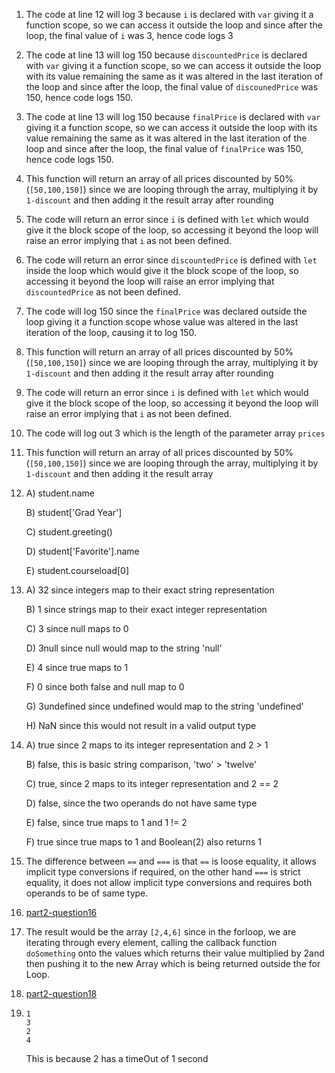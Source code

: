1. The code at line 12 will log 3 because `i` is declared with `var` giving it a function scope, so we can access it outside the loop and since after the loop, the final value of `i` was 3, hence code logs 3
   
2. The code at line 13 will log 150 because `discountedPrice` is declared with `var` giving it a function scope, so we can access it outside the loop with its value remaining the same as it was altered in the last iteration of the loop and since after the loop, the final value of `discounedPrice` was 150, hence code logs 150.
   
3. The code at line 13 will log 150 because `finalPrice` is declared with `var` giving it a function scope, so we can access it outside the loop with its value remaining the same as it was altered in the last iteration of the loop and since after the loop, the final value of `finalPrice` was 150, hence code logs 150.
   
4. This function will return an array of all prices discounted by 50% (`[50,100,150]`) since we are looping through the array, multiplying it by `1-discount` and then adding it the result array after rounding
   
5. The code will return an error since `i` is defined with `let` which would give it the block scope of the loop, so accessing it beyond the loop will raise an error implying that `i` as not been defined.
   
6. The code will return an error since `discountedPrice` is defined with `let` inside the loop which would give it the block scope of the loop, so accessing it beyond the loop will raise an error implying that `discountedPrice` as not been defined.
   
7. The code will log 150 since the `finalPrice` was declared outside the loop giving it a function scope whose value was altered in the last iteration of the loop, causing it to log 150.
   
8. This function will return an array of all prices discounted by 50% (`[50,100,150]`) since we are looping through the array, multiplying it by `1-discount` and then adding it the result array after rounding
   
9.  The code will return an error since `i` is defined with `let` which would give it the block scope of the loop, so accessing it beyond the loop will raise an error implying that `i` as not been defined.
    
10. The code will log out 3 which is the length of the parameter array `prices`
    
11. This function will return an array of all prices discounted by 50% (`[50,100,150]`) since we are looping through the array, multiplying it by `1-discount` and then adding it the result array
    
12. 
    <p>A) student.name </p>
    <p>B) student['Grad Year'] </p>
    <p>C) student.greeting() </p>
    <p>D) student['Favorite'].name </p>
    <p>E) student.courseload[0] </p> 

13. 
    <p>A) 32 since integers map to their exact string representation </p>
    <p>B) 1 since strings map to their exact integer representation </p>
    <p>C) 3 since null maps to 0 </p>
    <p>D) 3null since null would map to the string 'null' </p>
    <p>E) 4 since true maps to 1 </p>
    <p>F) 0 since both false and null map to 0 </p>
    <p>G) 3undefined since undefined would map to the string 'undefined' </p>
    <p>H) NaN since this would not result in a valid output type </p>

14. 
    <p>A) true since 2 maps to its integer representation and 2 > 1 </p>
    <p>B) false, this is basic string comparison, 'two' > 'twelve' </p>
    <p>C) true, since 2 maps to its integer representation and 2 == 2 </p>
    <p>D) false, since the two operands do not have same type </p>
    <p>E) false, since true maps to 1 and 1 != 2 </p>
    <p>F) true since true maps to 1 and Boolean(2) also returns 1</p>

15. The difference between `==` and `===` is that `==` is loose equality, it allows implicit type conversions if required, on the other hand `===` is strict equality, it does not allow implicit type conversions and requires both operands to be of same type.
    
16. [part2-question16](../javascript/part2-question16.js)
    
17. The result would be the array `[2,4,6]` since in the forloop, we are iterating through every element, calling the callback function `doSomething` onto the values which returns their value multiplied by 2and then pushing it to the new Array which is being returned outside the for Loop.

18. [part2-question18](../javascript/part2-question18.js)

19. ```
    1
    3
    2
    4
    ```
    This is because 2 has a timeOut of 1 second
